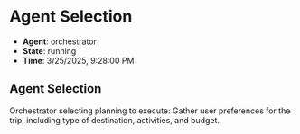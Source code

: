 # Agent Selection

- **Agent**: orchestrator
- **State**: running
- **Time**: 3/25/2025, 9:28:00 PM

## Agent Selection

Orchestrator selecting planning to execute: Gather user preferences for the trip, including type of destination, activities, and budget.

